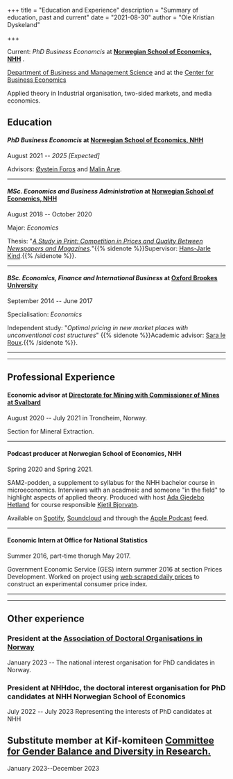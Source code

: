 +++
title = "Education and Experience"
description = "Summary of education, past and current"
date = "2021-08-30"
author = "Ole Kristian Dyskeland"

+++

Current: *PhD Business Economcis* at **[Norwegian School of Economics, NHH](https://www.nhh.no/en/departments/business-and-management-science/)** .

[Department of Business and Management Science](https://www.nhh.no/en/departments/business-and-management-science/) and at the [Center for Business Economics](https://www.nhh.no/en/research-centres/cbe/)

Applied theory in Industrial organisation, two-sided markets, and media economics.

<!--more-->

## Education

#### *PhD Business Economcis* at **[Norwegian School of Economics, NHH](https://www.nhh.no/en/departments/business-and-management-science/)** 

August 2021 -- *2025 [Expected]*

Advisors: [Øystein Foros](https://www.nhh.no/en/employees/faculty/oystein-foros/) and [Malin Arve](https://www.nhh.no/en/employees/faculty/malin-arve/).

---
#### *MSc. Economics and Business Administration* at **[Norwegian School of Economics, NHH](https://www.nhh.no/)** 

August 2018 -- October 2020

Major: *Economics*

Thesis: "*[A Study in Print: Competition in Prices and Quality Between Newspapers and Magazines](/Files/Master_Thesis.pdf).*"{{% sidenote %}}Supervisor: [Hans-Jarle Kind](https://www.nhh.no/en/employees/faculty/hans-jarle-kind/).{{% /sidenote %}}. 



---

#### *BSc. Economics, Finance and International Business* at **[Oxford Brookes University](https://www.brookes.ac.uk/)**

September 2014 -- June 2017

Specialisation: *Economics*

Independent study: "*Optimal pricing in new market places with unconventional cost structures*" {{% sidenote %}}Academic advisor: [Sara le Roux](https://saraleroux.weebly.com).{{% /sidenote %}}.



------

------



## Professional Experience

#### Economic advisor at **[Directorate for Mining with Commissioner of Mines at Svalbard](https://www.dirmin.no/)**

August 2020 -- July 2021 in Trondheim, Norway.

Section for Mineral Extraction.

------

#### Podcast producer at **Norwegian School of Economics, NHH**

Spring 2020 and Spring 2021.

SAM2-podden, a supplement to syllabus for the NHH bachelor course in microeconomics. Interviews with an acadmeic and someone "in the field" to highlight aspects of applied theory. Produced with host [Ada Gjedebo Hetland](https://www.linkedin.com/in/ada-gjedebo-hetland-376058182/) for course responsible [Kjetil Bjorvatn](https://www.nhh.no/en/employees/faculty/kjetil-bjorvatn/).

Available on [Spotify](https://open.spotify.com/show/0Hv62P9Vu0SusvzJ58j7Mg?si=lek0JARwQJWtw7dvuA3bzw&dl_branch=1&nd=1), [Soundcloud](https://soundcloud.com/user-136946775) and through the [Apple Podcast](https://podcasts.apple.com/no/podcast/sam2-podden/id1507437397) feed.

------

#### Economic Intern at **Office for National Statistics**

Summer 2016, part-time thorugh May 2017.

Government Economic Service (GES) intern summer 2016 at section Prices Development. Worked on project using [web scraped daily prices](https://www.ons.gov.uk/economy/inflationandpriceindices/articles/researchindicesusingwebscrapedpricedata/august2017update) to construct an experimental consumer price index.

------

------



## Other experience
### President at the [Association of Doctoral Organisations in Norway](www.stipendiat.no)
January 2023 -- 
The national interest organisation for PhD candidates in Norway.

### President at NHHdoc, the doctoral interest organisation for PhD candidates at NHH Norwegian School of Economics
July 2022 -- July 2023
Representing the interests of PhD candidates at NHH

## Substitute member at Kif-komiteen [Committee for Gender Balance and Diversity in Research.](https://kifinfo.no/en/content/committee-gender-balance-and-diversity-research-kif-0)
January 2023--December 2023

